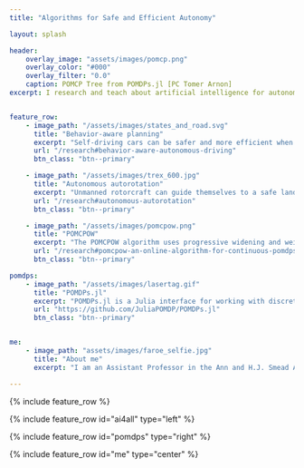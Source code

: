 ```yaml
---
title: "Algorithms for Safe and Efficient Autonomy"

layout: splash

header:
    overlay_image: "assets/images/pomcp.png"
    overlay_color: "#000"
    overlay_filter: "0.0"
    caption: POMCP Tree from POMDPs.jl [PC Tomer Arnon]
excerpt: I research and teach about artificial intelligence for autonomous vehicles.


feature_row:
    - image_path: "/assets/images/states_and_road.svg"
      title: "Behavior-aware planning"
      excerpt: "Self-driving cars can be safer and more efficient when they reason about latent states related to behavior."
      url: "/research#behavior-aware-autonomous-driving"
      btn_class: "btn--primary"

    - image_path: "/assets/images/trex_600.jpg"
      title: "Autonomous autorotation"
      excerpt: "Unmanned rotorcraft can guide themselves to a safe landing without power using a maneuver called autorotation."
      url: "/research#autonomous-autorotation"
      btn_class: "btn--primary"

    - image_path: "/assets/images/pomcpow.png"
      title: "POMCPOW"
      excerpt: "The POMCPOW algorithm uses progressive widening and weighted particle filtering to approximately solve continuous POMDPs."
      url: "/research#pomcpow-an-online-algorithm-for-continuous-pomdps"
      btn_class: "btn--primary"

pomdps:
    - image_path: "/assets/images/lasertag.gif"
      title: "POMDPs.jl"
      excerpt: "POMDPs.jl is a Julia interface for working with discrete and continuous, fully and partially observable Markov decision processes (See an example [here](https://nbviewer.jupyter.org/url/zachary.sunberg.net/assets/notebooks/pomdps_lightdark_demo.ipynb))."
      url: "https://github.com/JuliaPOMDP/POMDPs.jl"
      btn_class: "btn--primary"


me:
    - image_path: "assets/images/faroe_selfie.jpg"
      title: "About me"
      excerpt: "I am an Assistant Professor in the Ann and H.J. Smead Aerospace Engineering Sciences department at the University of Colorado Boulder. If you are interested in my research in artificial intelligence or aerospace vehicle control,  please [reach out](/contact)."

---
```


{% include feature_row %}

{% include feature_row id="ai4all" type="left" %}

{% include feature_row id="pomdps" type="right" %}

{% include feature_row id="me" type="center" %}
